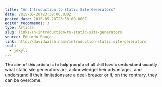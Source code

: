 ```yaml
---
title: "An Introduction to Static Site Generators"
date: 2015-05-20T23:38:00.000Z
posted_date: 2015-05-20T23:38:00.000Z
editor_recommends: 3
type: Article
slug: links/an-introduction-to-static-site-generators
source: Eduardo Bouças
link: http://davidwalsh.name/introduction-static-site-generators
tool:
  - jekyll
---
```

The aim of this article is to help people of all skill levels understand exactly what static site generators are, acknowledge their advantages, and understand if their limitations are a deal-breaker or if, on the contrary, they can be overcome.



